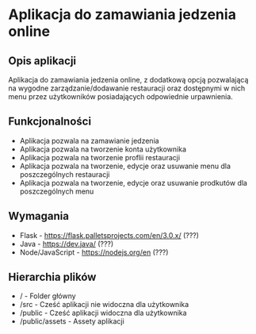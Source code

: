 # Aplikacja do zamawiania jedzenia online
## Opis aplikacji
Aplikacja do zamawiania jedzenia online, z dodatkową opcją pozwalającą na wygodne zarządzanie/dodawanie restauracji oraz dostępnymi w nich menu przez użytkowników posiadających odpowiednie urpawnienia.

## Funkcjonalności
* Aplikacja pozwala na zamawianie jedzenia
* Aplikacja pozwala na tworzenie konta użytkownika
* Aplikacja pozwala na tworzenie proflii restauracji
* Aplikacja pozwala na tworzenie, edycje oraz usuwanie menu dla poszczególnych restauracji
* Aplikacja pozwala na tworzenie, edycje oraz usuwanie prodkutów dla poszczególnych menu

## Wymagania
* Flask - https://flask.palletsprojects.com/en/3.0.x/ (???)
* Java - https://dev.java/ (???)
* Node/JavaScript - https://nodejs.org/en (???)

## Hierarchia plików

* / - Folder główny
* /src - Cześć aplikacji nie widoczna dla użytkownika
* /public - Cześć aplikacji widoczna dla użytkownika
* /public/assets - Assety aplikacji
